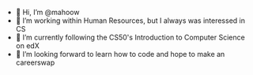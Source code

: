- 👋 Hi, I’m @mahoow
- 👀 I’m working within Human Resources, but I always was interessed in CS
- 🌱 I’m currently following the CS50's Introduction to Computer Science on edX
- 💞️ I’m looking forward to learn how to code and hope to make an careerswap

<!---
mahoow/mahoow is a ✨ special ✨ repository because its `README.md` (this file) appears on your GitHub profile.
You can click the Preview link to take a look at your changes.
--->
